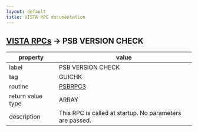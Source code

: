 ```yaml
---
layout: default
title: VISTA RPC documentation
---
```




## [VISTA RPCs](TableOfContent.md) &#8594; PSB VERSION CHECK 

 property | value 
--- | --- 
 label | PSB VERSION CHECK
 tag | GUICHK
 routine | [PSBRPC3](http://code.osehra.org/dox/Routine_PSBRPC3_source.html)
 return value type | ARRAY
 description | This RPC is called at startup. No parameters are passed.